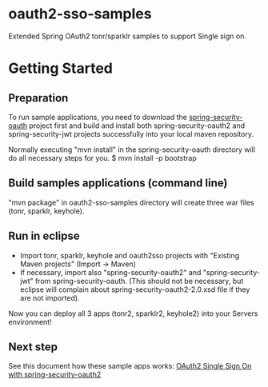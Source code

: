 oauth2-sso-samples
==================

Extended Spring OAuth2 tonr/sparklr samples to support Single sign on.

# Getting Started

## Preparation
To run sample applications, you need to download the [spring-security-oauth](https://github.com/spring-projects/spring-security-oauth) project first and 
build and install both spring-security-oauth2 and spring-security-jwt projects successfully into your local maven repository.

Normally executing "mvn install" in the spring-security-oauth directory will do all necessary steps for you.
	$ mvn install -p bootstrap
	
## Build samples applications (command line)

"mvn package" in oauth2-sso-samples directory will create three war files (tonr, sparklr, keyhole).

## Run in eclipse

- Import tonr, sparklr, keyhole and oauth2sso projects with "Existing Maven projects" (Import -> Maven)
- If necessary, import also "spring-security-oauth2" and "spring-security-jwt" from spring-security-oauth. (This should not be necessary, but eclipse will 
complain about spring-security-oauth2-2.0.xsd file if they are not imported).

Now you can deploy all 3 apps (tonr2, sparklr2, keyhole2) into your Servers environment!

## Next step

See this document how these sample apps works: [OAuth2 Single Sign On with spring-security-oauth2](
https://github.com/hkurosu/oauth2-sso-samples/blob/master/docs/OAuth2%20Single%20Sign%20On%20with%20Spring%20\(Demo\).pptx)


